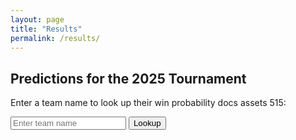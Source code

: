 ```yaml
---
layout: page
title: "Results"
permalink: /results/
---
```



## Predictions for the 2025 Tournament


Enter a team name to look up their win probability docs assets 515:

<input type="text" id="teamInput" placeholder="Enter team name">
<button onclick="lookupTeam()">Lookup</button>
<p id="result"></p>

<script>
let data = [];

// Load the JSON file from the correct path
fetch("/march_madness_2025/assets/data.json")
  .then(response => response.json())
  .then(json => {
    data = json;
    console.log("✅ Data loaded", data);
  })
  .catch(error => {
    console.error("❌ Error loading JSON:", error);
  });

// Lookup function
function lookupTeam() {
  const input = document.getElementById("teamInput").value.trim().toLowerCase();

  if (!data || data.length === 0) {
    document.getElementById("result").innerText = "Data not loaded yet. Please wait a moment.";
    return;
  }

  const result = data.find(entry => entry.Team.toLowerCase() === input);

  if (result) {
    document.getElementById("result").innerText = `Win Probability: ${Math.round(result.WinProb * 100)}%`;
  } else {
    document.getElementById("result").innerText = "Team not found.";
  }
}
</script>
